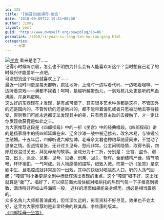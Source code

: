 ```yaml
---
id: 125
title: '[梨园]四郎探母-坐宫'
date: '2010-09-09T22:19:51+08:00'
author: Jimmy
layout: post
guid: 'http://www.ownself.org/oswpblog/?p=86'
permalink: /2010/li-yuan-si-lang-tan-mu-zuo-gong.html
categories:
    - 分享
---
```


[![坐宫](http://www.ownself.org/blog/wp-content/uploads/2010/b52272e3c624_1465F/zuogong_thumb.jpg "坐宫")](http://www.ownself.org/blog/wp-content/uploads/2010/b52272e3c624_1465F/zuogong.jpg) 看来是老了……  
 记得小时候听京剧，怎么也不明白为什么会有人能喜欢听这个？当时想自己老了的时候兴许能爱听一点吧。  
 可没想到这个年纪就喜欢上了……  
 最近一段时间更是每天都听，疯狂地听，上班时一边写着代码、一边喝着咖啡、一边听着京戏——满都不挨着！呵呵，是越听越带劲儿，一到戏核儿处更是听的热血沸腾、浑身鸡皮啊。  
 这么好的东西现在才发现，是有点可惜了，其实很多艺术种类都是这样，不管国外的还是国内的，不管传统的还是新兴的，都不能带着偏见或者只愿被动地去等待接受，否则我们可能永远都无法发现其中的美，只有愿意主动的去接触了，才一定让你发现收获竟是如此之丰。  
 为大家推荐这段是《四郎探母》中的一折《坐宫》中的经典唱段。《四郎探母》讲的是杨家将中的杨四郎延辉在宋、辽金沙滩一战中被辽掳去，改名木易，与铁镜公主结婚。十五年后，四郎听说六郎挂帅，老母佘太君也押粮草随营同来，不觉动了思亲之情。但战情紧张，无计过关见母，愁闷非常。公主问明隐情，取得令箭，四郎趁夜混过关去，拜见母亲的故事。全戏分为十二折，分别是： 坐宫、盗令、别宫、出关、巡营、见弟、见母、见妻、别亲、回关、斩辉。全剧结构严谨，情节顺畅，环环相扣，一气呵成。对人物感情的描写，细致入微。而第一折《坐宫》是京剧中生、旦唱腔成就非常高的一出戏，其中的快板对唱脍炙人口，听的人荡气回肠；“嘎调”叫小番更是全剧中杨延辉演出表现的重点。这个“嘎调”唱不好，这出戏就算是“栽”了。唱好了，可以把前面大段快板对唱烘托的热烈气氛一下子推高到极致，满场叫好声如山呼海啸一般， 这样的场面如果能亲身经历，想必是相当震撼的。  
 众多名角儿大师都善演此戏，但年深久远的，影音资料不好寻觅，效果也不会太好，这里为大家推荐的是非常经典的耿其昌、李维康的版本。  
 [《四郎探母—坐宫》](http://v.youku.com/v_show/id_XMjA4NTg1MzY=.html)